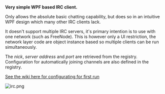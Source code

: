 **Very simple WPF based IRC client.**

Only allows the absolute basic chatting capability, but does so in an intuitive WPF design which many other IRC clients lack.

It doesn't support multiple IRC servers, it's primary intention is to use with one network (such as FreeNode). This is however only a UI restriction, the network layer code are object instance based so multiple clients can be run simultaneously.

The *nick*, *server address* and *port* are retrieved from the registry.
Configuration for automatically joining channels are also defined in the registry.

[See the wiki here for configurating for first run](https://bitbucket.org/funkynicco/wpf-irc-client/wiki/Configuration)

![irc.png](https://bitbucket.org/repo/RpKan9/images/794983239-irc.png)
